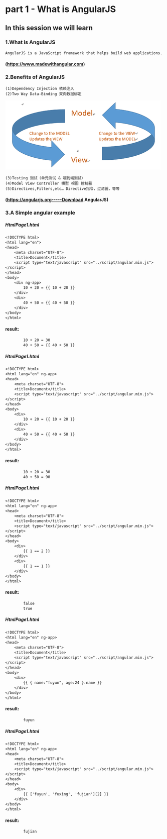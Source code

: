# part 1 - What is AngularJS

## In this session we will learn

### 1.What is AngularJS

    AngularJS is a JavaScript framework that helps build web applications.
####    (https://www.madewithangular.com)

### 2.Benefits of AngularJS

    (1)Dependency Injection 依赖注入
    (2)Two Way Data-Binding 双向数据绑定

![](../../img/AngularJS/Model_View.png)

    (3)Testing 测试（单元测试 & 端到端测试）
    (4)Model View Controller 模型 视图 控制器
    (5)Directives,Filters,etc… Directive指令，过滤器，等等
####    (https://angularjs.org-----Download AngularJS)

### 3.A Simple angular example

##### HtmlPage1.html

    <!DOCTYPE html>
    <html lang="en">
    <head>
        <meta charset="UTF-8">
        <title>Document</title>
        <script type="text/javascript" src="../script/angular.min.js"></script>
    </head>
    <body>
        <div ng-app>
            10 + 20 = {{ 10 + 20 }}
        </div>
        <div>
            40 + 50 = {{ 40 + 50 }}
        </div>
    </body>
    </html>

####    result: 
            10 + 20 = 30
            40 + 50 = {{ 40 + 50 }}

##### HtmlPage1.html
    <!DOCTYPE html>
    <html lang="en" ng-app>
    <head>
        <meta charset="UTF-8">
        <title>Document</title>
        <script type="text/javascript" src="../script/angular.min.js"></script>
    </head>
    <body>
        <div>
            10 + 20 = {{ 10 + 20 }}
        </div>
        <div>
            40 + 50 = {{ 40 + 50 }}
        </div>
    </body>
    </html>

####    result: 
            10 + 20 = 30
            40 + 50 = 90

##### HtmlPage1.html
    <!DOCTYPE html>
    <html lang="en" ng-app>
    <head>
        <meta charset="UTF-8">
        <title>Document</title>
        <script type="text/javascript" src="../script/angular.min.js"></script>
    </head>
    <body>
        <div>
            {{ 1 == 2 }}
        </div>
        <div>
            {{ 1 == 1 }}
        </div>
    </body>
    </html>

####    result: 
            false
            true

##### HtmlPage1.html
    <!DOCTYPE html>
    <html lang="en" ng-app>
    <head>
        <meta charset="UTF-8">
        <title>Document</title>
        <script type="text/javascript" src="../script/angular.min.js"></script>
    </head>
    <body>
        <div>
            {{ { name:"fuyun", age:24 }.name }}
        </div>
    </body>
    </html>

####    result: 
            fuyun

##### HtmlPage1.html
    <!DOCTYPE html>
    <html lang="en" ng-app>
    <head>
        <meta charset="UTF-8">
        <title>Document</title>
        <script type="text/javascript" src="../script/angular.min.js"></script>
    </head>
    <body>
        <div>
            {{ ['fuyun', 'fuxing', 'fujian'][2] }}
        </div>
    </body>
    </html>

####    result: 
            fujian